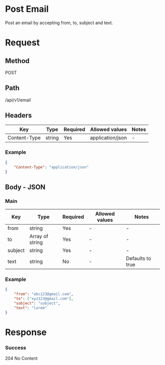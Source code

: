 # Post Email

Post an email by accepting from, to, subject and text.

# Request

## Method

POST

## Path

/api/v1/email

## Headers

| Key          | Type   | Required | Allowed values   | Notes |
| ------------ | ------ | -------- | ---------------- | ----- |
| Content-Type | string | Yes      | application/json | -     |

### Example

```json
{
    "Content-Type": "application/json"
}
```

## Body - JSON

### Main

| Key     | Type            | Required | Allowed values | Notes            |
| ------- | --------------- | -------- | -------------- | ---------------- |
| from    | string          | Yes      | -              | -                |
| to      | Array of string | Yes      | -              | -                |
| subject | string          | Yes      | -              | -                |
| text    | string          | No       | -              | Defaults to true |

### Example

```json
{
    "from": "abc123@gmail.com",
    "to": ["xyz123@gmail.com"],
    "subject": "subject",
    "text": "lorem"
}
```

# Response

### Success

204 No Content
